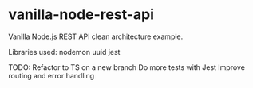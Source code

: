 # vanilla-node-rest-api

Vanilla Node.js REST API clean architecture example.

Libraries used: 
nodemon
uuid
jest

TODO:
Refactor to TS on a new branch
Do more tests with Jest
Improve routing and error handling
